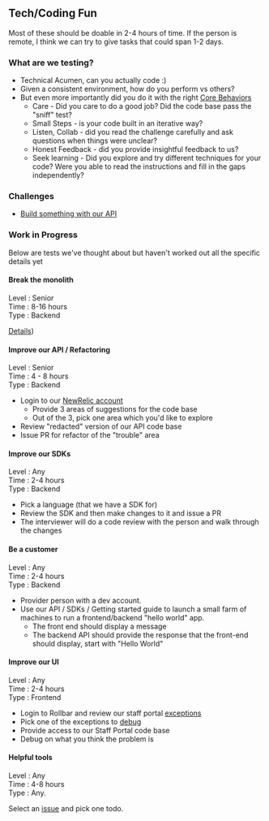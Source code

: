 ## Tech/Coding Fun

Most of these should be doable in 2-4 hours of time.  If the person is remote, I think we can try to give tasks that could span 1-2 days.

### What are we testing?

* Technical Acumen, can you actually code :)
* Given a consistent environment, how do you perform vs others?
* But even more importantly did you do it with the right [Core Behaviors](https://github.com/packethost/about-us#done-right-through-core-behaviors)
  * Care - Did you care to do a good job?  Did the code base pass the "sniff" test?
  * Small Steps - is your code built in an iterative way?
  * Listen, Collab - did you read the challenge carefully and ask questions when things were unclear?
  * Honest Feedback - did you provide insightful feedback to us?
  * Seek learning - Did you explore and try different techniques for your code?  Were you able to read the instructions and fill in the gaps independently?

### Challenges

* [Build something with our API](tech_1.md)

### Work in Progress

Below are tests we've thought about but haven't worked out all the specific details yet

#### Break the monolith

Level : Senior   
Time : 8-16 hours   
Type : Backend   

[Details](tech_2.md))

#### Improve our API / Refactoring

Level : Senior    
Time : 4 - 8 hours   
Type : Backend   

* Login to our [NewRelic account](https://rpm.newrelic.com/accounts/45249/applications/9068939)
  * Provide 3 areas of suggestions for the code base
  * Out of the 3, pick one area which you'd like to explore
* Review "redacted" version of our API code base
* Issue PR for refactor of the "trouble" area

#### Improve our SDKs

Level : Any   
Time : 2-4 hours   
Type : Backend   

* Pick a language (that we have a SDK for)
* Review the SDK and then make changes to it and issue a PR
* The interviewer will do a code review with the person and walk through the changes

#### Be a customer

Level : Any   
Time : 2-4 hours   
Type : Backend   

* Provider person with a dev account.
* Use our API / SDKs / Getting started guide to launch a small farm of machines to run a frontend/backend "hello world" app.
  * The front end should display a message
  * The backend API should provide the response that the front-end should display, start with "Hello World"

#### Improve our UI

Level : Any   
Time : 2-4 hours   
Type : Frontend   

* Login to Rollbar and review our staff portal [exceptions](https://rollbar.com/Packet/Staff-Portal/)
* Pick one of the exceptions to [debug](https://rollbar.com/Packet/Staff-Portal/items/2414/)
* Provide access to our Staff Portal code base
* Debug on what you think the problem is

#### Helpful tools

Level : Any   
Time : 4-8 hours   
Type : Any.   

Select an [issue](https://github.com/packethost/interview/issues) and pick one todo.